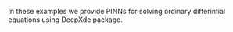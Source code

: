 In these examples we provide PINNs for solving ordinary differintial equations using DeepXde package.
